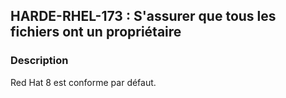 ## HARDE-RHEL-173 : S'assurer que tous les fichiers ont un propriétaire

### Description

Red Hat 8 est conforme par défaut. 

